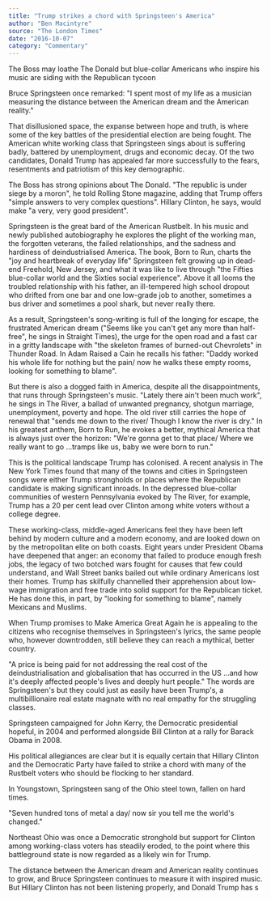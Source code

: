 ```yaml
---
title: "Trump strikes a chord with Springsteen's America"
author: "Ben Macintyre"
source: "The London Times"
date: "2016-10-07"
category: "Commentary"
---
```


The Boss may loathe The Donald but blue-collar Americans who inspire his music are siding with the Republican tycoon

Bruce Springsteen once remarked: "I spent most of my life as a musician measuring the distance between the American dream and the American reality."

That disillusioned space, the expanse between hope and truth, is where some of the key battles of the presidential election are being fought. The American white working class that Springsteen sings about is suffering badly, battered by unemployment, drugs and economic decay. Of the two candidates, Donald Trump has appealed far more successfully to the fears, resentments and patriotism of this key demographic.

The Boss has strong opinions about The Donald. "The republic is under siege by a moron", he told Rolling Stone magazine, adding that Trump offers "simple answers to very complex questions". Hillary Clinton, he says, would make "a very, very good president".

Springsteen is the great bard of the American Rustbelt. In his music and newly published autobiography he explores the plight of the working man, the forgotten veterans, the failed relationships, and the sadness and hardiness of deindustrialised America. The book, Born to Run, charts the "joy and heartbreak of everyday life" Springsteen felt growing up in dead-end Freehold, New Jersey, and what it was like to live through "the Fifties blue-collar world and the Sixties social experience". Above it all looms the troubled relationship with his father, an ill-tempered high school dropout who drifted from one bar and one low-grade job to another, sometimes a bus driver and sometimes a pool shark, but never really there.

As a result, Springsteen's song-writing is full of the longing for escape, the frustrated American dream ("Seems like you can't get any more than half-free", he sings in Straight Times), the urge for the open road and a fast car in a gritty landscape with "the skeleton frames of burned-out Chevrolets" in Thunder Road. In Adam Raised a Cain he recalls his father: "Daddy worked his whole life for nothing but the pain/ now he walks these empty rooms, looking for something to blame".

But there is also a dogged faith in America, despite all the disappointments, that runs through Springsteen's music. "Lately there ain't been much work", he sings in The River, a ballad of unwanted pregnancy, shotgun marriage, unemployment, poverty and hope. The old river still carries the hope of renewal that "sends me down to the river/ Though I know the river is dry." In his greatest anthem, Born to Run, he evokes a better, mythical America that is always just over the horizon: "We're gonna get to that place/ Where we really want to go ...tramps like us, baby we were born to run."

This is the political landscape Trump has colonised. A recent analysis in The New York Times found that many of the towns and cities in Springsteen songs were either Trump strongholds or places where the Republican candidate is making significant inroads. In the depressed blue-collar communities of western Pennsylvania evoked by The River, for example, Trump has a 20 per cent lead over Clinton among white voters without a college degree.

These working-class, middle-aged Americans feel they have been left behind by modern culture and a modern economy, and are looked down on by the metropolitan elite on both coasts. Eight years under President Obama have deepened that anger: an economy that failed to produce enough fresh jobs, the legacy of two botched wars fought for causes that few could understand, and Wall Street banks bailed out while ordinary Americans lost their homes. Trump has skilfully channelled their apprehension about low-wage immigration and free trade into solid support for the Republican ticket. He has done this, in part, by "looking for something to blame", namely Mexicans and Muslims.

When Trump promises to Make America Great Again he is appealing to the citizens who recognise themselves in Springsteen's lyrics, the same people who, however downtrodden, still believe they can reach a mythical, better country.

"A price is being paid for not addressing the real cost of the deindustrialisation and globalisation that has occurred in the US ...and how it's deeply affected people's lives and deeply hurt people." The words are Springsteen's but they could just as easily have been Trump's, a multibillionaire real estate magnate with no real empathy for the struggling classes.

Springsteen campaigned for John Kerry, the Democratic presidential hopeful, in 2004 and performed alongside Bill Clinton at a rally for Barack Obama in 2008.

His political allegiances are clear but it is equally certain that Hillary Clinton and the Democratic Party have failed to strike a chord with many of the Rustbelt voters who should be flocking to her standard.

In Youngstown, Springsteen sang of the Ohio steel town, fallen on hard times.

"Seven hundred tons of metal a day/ now sir you tell me the world's changed."

Northeast Ohio was once a Democratic stronghold but support for Clinton among working-class voters has steadily eroded, to the point where this battleground state is now regarded as a likely win for Trump.

The distance between the American dream and American reality continues to grow, and Bruce Springsteen continues to measure it with inspired music. But Hillary Clinton has not been listening properly, and Donald Trump has s
